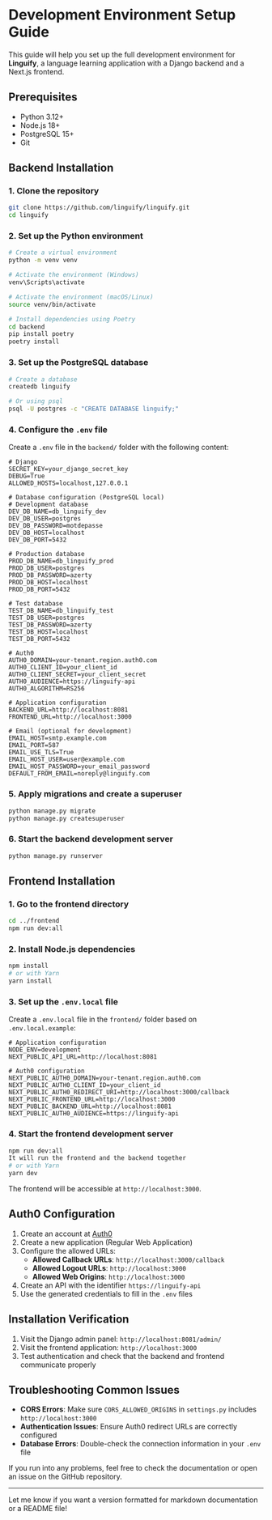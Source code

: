 # Development Environment Setup Guide

This guide will help you set up the full development environment for **Linguify**, a language learning application with a Django backend and a Next.js frontend.

## Prerequisites

- Python 3.12+
- Node.js 18+
- PostgreSQL 15+
- Git

## Backend Installation

### 1. Clone the repository

```bash
git clone https://github.com/linguify/linguify.git
cd linguify
```

### 2. Set up the Python environment

```bash
# Create a virtual environment
python -m venv venv

# Activate the environment (Windows)
venv\Scripts\activate

# Activate the environment (macOS/Linux)
source venv/bin/activate

# Install dependencies using Poetry
cd backend
pip install poetry
poetry install
```

### 3. Set up the PostgreSQL database

```bash
# Create a database
createdb linguify

# Or using psql
psql -U postgres -c "CREATE DATABASE linguify;"
```

### 4. Configure the `.env` file

Create a `.env` file in the `backend/` folder with the following content:

```
# Django
SECRET_KEY=your_django_secret_key
DEBUG=True
ALLOWED_HOSTS=localhost,127.0.0.1

# Database configuration (PostgreSQL local)
# Development database
DEV_DB_NAME=db_linguify_dev
DEV_DB_USER=postgres
DEV_DB_PASSWORD=motdepasse
DEV_DB_HOST=localhost
DEV_DB_PORT=5432

# Production database
PROD_DB_NAME=db_linguify_prod
PROD_DB_USER=postgres
PROD_DB_PASSWORD=azerty
PROD_DB_HOST=localhost
PROD_DB_PORT=5432

# Test database
TEST_DB_NAME=db_linguify_test
TEST_DB_USER=postgres
TEST_DB_PASSWORD=azerty
TEST_DB_HOST=localhost
TEST_DB_PORT=5432

# Auth0
AUTH0_DOMAIN=your-tenant.region.auth0.com
AUTH0_CLIENT_ID=your_client_id
AUTH0_CLIENT_SECRET=your_client_secret
AUTH0_AUDIENCE=https://linguify-api
AUTH0_ALGORITHM=RS256

# Application configuration
BACKEND_URL=http://localhost:8081
FRONTEND_URL=http://localhost:3000

# Email (optional for development)
EMAIL_HOST=smtp.example.com
EMAIL_PORT=587
EMAIL_USE_TLS=True
EMAIL_HOST_USER=user@example.com
EMAIL_HOST_PASSWORD=your_email_password
DEFAULT_FROM_EMAIL=noreply@linguify.com
```

### 5. Apply migrations and create a superuser

```bash
python manage.py migrate
python manage.py createsuperuser
```

### 6. Start the backend development server

```bash
python manage.py runserver
```

## Frontend Installation

### 1. Go to the frontend directory

```bash
cd ../frontend
npm run dev:all
```

### 2. Install Node.js dependencies

```bash
npm install
# or with Yarn
yarn install
```

### 3. Set up the `.env.local` file

Create a `.env.local` file in the `frontend/` folder based on `.env.local.example`:

```
# Application configuration
NODE_ENV=development
NEXT_PUBLIC_API_URL=http://localhost:8081

# Auth0 configuration
NEXT_PUBLIC_AUTH0_DOMAIN=your-tenant.region.auth0.com
NEXT_PUBLIC_AUTH0_CLIENT_ID=your_client_id
NEXT_PUBLIC_AUTH0_REDIRECT_URI=http://localhost:3000/callback
NEXT_PUBLIC_FRONTEND_URL=http://localhost:3000
NEXT_PUBLIC_BACKEND_URL=http://localhost:8081
NEXT_PUBLIC_AUTH0_AUDIENCE=https://linguify-api
```

### 4. Start the frontend development server

```bash
npm run dev:all 
It will run the frontend and the backend together
# or with Yarn
yarn dev
```

The frontend will be accessible at `http://localhost:3000`.

## Auth0 Configuration

1. Create an account at [Auth0](https://auth0.com/)
2. Create a new application (Regular Web Application)
3. Configure the allowed URLs:
   - **Allowed Callback URLs**: `http://localhost:3000/callback`
   - **Allowed Logout URLs**: `http://localhost:3000`
   - **Allowed Web Origins**: `http://localhost:3000`
4. Create an API with the identifier `https://linguify-api`
5. Use the generated credentials to fill in the `.env` files

## Installation Verification

1. Visit the Django admin panel: `http://localhost:8081/admin/`
2. Visit the frontend application: `http://localhost:3000`
3. Test authentication and check that the backend and frontend communicate properly

## Troubleshooting Common Issues

- **CORS Errors**: Make sure `CORS_ALLOWED_ORIGINS` in `settings.py` includes `http://localhost:3000`
- **Authentication Issues**: Ensure Auth0 redirect URLs are correctly configured
- **Database Errors**: Double-check the connection information in your `.env` file

If you run into any problems, feel free to check the documentation or open an issue on the GitHub repository.

---

Let me know if you want a version formatted for markdown documentation or a README file!